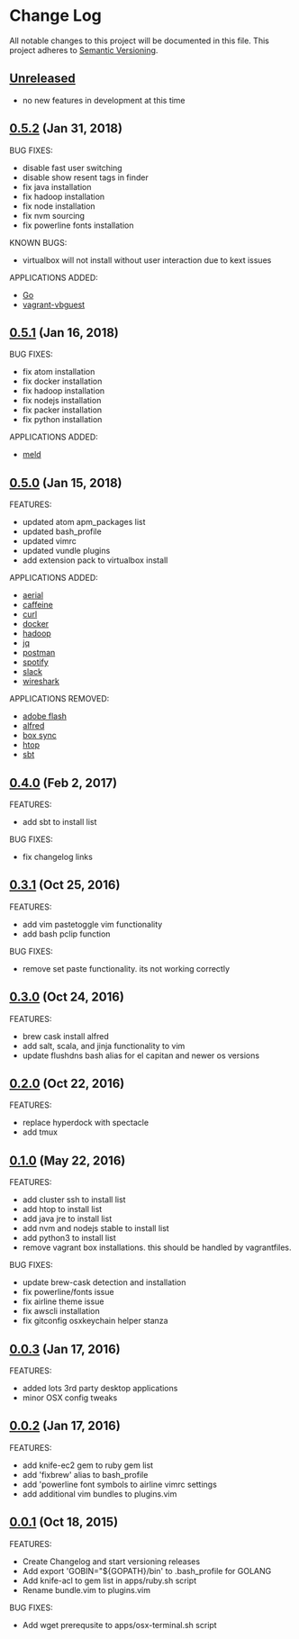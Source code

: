 # Change Log
All notable changes to this project will be documented in this file.
This project adheres to [Semantic Versioning](http://semver.org/).

## [Unreleased](unreleased)

- no new features in development at this time

## [0.5.2](https://github.com/audio4ears/osx-setup/compare/0.5.1...0.5.2) (Jan 31, 2018)

BUG FIXES:

- disable fast user switching
- disable show resent tags in finder
- fix java installation
- fix hadoop installation
- fix node installation
- fix nvm sourcing
- fix powerline fonts installation

KNOWN BUGS:

- virtualbox will not install without user interaction due to kext issues

APPLICATIONS ADDED:

- [Go](https://golang.org/)
- [vagrant-vbguest](https://github.com/dotless-de/vagrant-vbguest)

## [0.5.1](https://github.com/audio4ears/osx-setup/compare/0.5.0...0.5.1) (Jan 16, 2018)

BUG FIXES:

- fix atom installation
- fix docker installation
- fix hadoop installation
- fix nodejs installation
- fix packer installation
- fix python installation

APPLICATIONS ADDED:

- [meld](http://meldmerge.org/)

## [0.5.0](https://github.com/audio4ears/osx-setup/compare/0.4.0...0.5.0) (Jan 15, 2018)

FEATURES:

- updated atom apm_packages list
- updated bash_profile
- updated vimrc
- updated vundle plugins
- add extension pack to virtualbox install

APPLICATIONS ADDED:

- [aerial](https://github.com/JohnCoates/Aerial)
- [caffeine](http://lightheadsw.com/caffeine/)
- [curl](https://curl.haxx.se/)
- [docker](https://www.docker.com/docker-mac)
- [hadoop](http://hadoop.apache.org/)
- [jq](https://stedolan.github.io/jq/)
- [postman](https://www.getpostman.com/)
- [spotify](https://www.spotify.com/us/)
- [slack](https://slack.com/)
- [wireshark](https://www.wireshark.org/)

APPLICATIONS REMOVED:

- [adobe flash](https://get.adobe.com/flashplayer/)
- [alfred](https://www.alfredapp.com/)
- [box sync](https://sites.box.com/sync4/)
- [htop](http://hisham.hm/htop/)
- [sbt](https://www.scala-sbt.org/)

## [0.4.0](https://github.com/audio4ears/osx-setup/compare/0.3.1...0.4.0) (Feb 2, 2017)

FEATURES:

- add sbt to install list

BUG FIXES:

- fix changelog links

## [0.3.1](https://github.com/audio4ears/osx-setup/compare/0.3.0...0.3.1) (Oct 25, 2016)

FEATURES:

- add vim pastetoggle vim functionality
- add bash pclip function

BUG FIXES:

- remove set paste functionality. its not working correctly

## [0.3.0](https://github.com/audio4ears/osx-setup/compare/0.2.0...0.3.0) (Oct 24, 2016)

FEATURES:
- brew cask install alfred
- add salt, scala, and jinja functionality to vim
- update flushdns bash alias for el capitan and newer os versions

## [0.2.0](https://github.com/audio4ears/osx-setup/compare/0.1.0...0.2.0) (Oct 22, 2016)

FEATURES:

- replace hyperdock with spectacle
- add tmux

## [0.1.0](https://github.com/audio4ears/osx-setup/compare/0.0.3...0.1.0) (May 22, 2016)

FEATURES:

- add cluster ssh to install list
- add htop to install list
- add java jre to install list
- add nvm and nodejs stable to install list
- add python3 to install list
- remove vagrant box installations. this should be handled by vagrantfiles.

BUG FIXES:

- update brew-cask detection and installation
- fix powerline/fonts issue
- fix airline theme issue
- fix awscli installation
- fix gitconfig osxkeychain helper stanza 

## [0.0.3](https://github.com/audio4ears/osx-setup/compare/0.0.2...0.0.3) (Jan 17, 2016)

FEATURES:

- added lots 3rd party desktop applications
- minor OSX config tweaks

## [0.0.2](https://github.com/audio4ears/osx-setup/compare/0.0.1...0.0.2) (Jan 17, 2016)

FEATURES:

- add knife-ec2 gem to ruby gem list
- add 'fixbrew' alias to bash_profile
- add 'powerline font symbols to airline vimrc settings
- add additional vim bundles to plugins.vim

## [0.0.1](https://github.com/audio4ears/osx-setup/compare/0.0.0...0.0.1) (Oct 18, 2015)

FEATURES:

- Create Changelog and start versioning releases
- Add export 'GOBIN="${GOPATH}/bin' to .bash_profile for GOLANG
- Add knife-acl to gem list in apps/ruby.sh script
- Rename bundle.vim to plugins.vim

BUG FIXES:

- Add wget prerequsite to apps/osx-terminal.sh script

